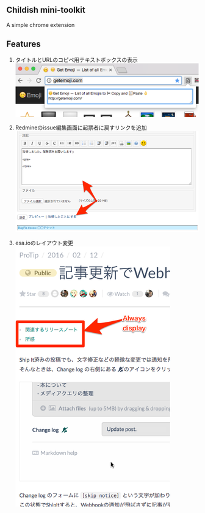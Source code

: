Childish mini-toolkit
----------------------
A simple chrome extension

## Features

1. タイトルとURLのコピペ用テキストボックスの表示
![](doc/img1.png)

2. Redmineのissue編集画面に起票者に戻すリンクを追加
![](doc/img2.png)

3. esa.ioのレイアウト変更
![](doc/img3.png)